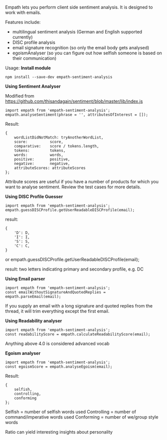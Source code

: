 Empath lets you perform client side sentiment analysis. It is designed to work with emails.

Features include:
- multilingual sentiment analysis (German and English supported currently)
- DISC profile analysis
- email signature recognition (so only the email body gets analysed)
- egoismAnalyser (so you can figure out how selfish someone is based on their communication)

Usage:
**Install module**

`npm install --save-dev empath-sentiment-analysis`

**Using Sentiment Analyser**

Modified from https://github.com/thisandagain/sentiment/blob/master/lib/index.js
```
import empath from 'empath-sentiment-analysis';
empath.analyseSentiment(phrase = '', attributesOfInterest = []);
```

Result: 
```
{
    wordListDidNotMatch: tryAnotherWordList,
    score:          score,
    comparative:    score / tokens.length,
    tokens:         tokens,
    words:          words,
    positive:       positive,
    negative:       negative,
    attributeScores: attributeScores
};
```

Attribute scores are useful if you have a number of products for which you want to analyse sentiment. Review the test cases for more details.

**Using DISC Profile Guesser**

```
import empath from 'empath-sentiment-analysis';
empath.guessDISCProfile.getUserReadableDISCProfile(email);
```

result: 
```
{
    'D': D,
    'I': I,
    'S': S,
    'C': C,
}
```

or
empath.guessDISCProfile.getUserReadableDISCProfile(email);

result: two letters indicating primary and secondary profile, e.g. DC

**Using Email parser**

```
import empath from 'empath-sentiment-analysis';
const emailWithoutSignatureAndQuotedReplies = empath.parseEmail(email);
```

If you supply an email with a long signature and quoted replies from the thread, it will trim everything except the first email.

**Using Readability analyser**
```
import empath from 'empath-sentiment-analysis';
const readabilityScore = empath.calculateReadabilityScore(email);
```

Anything above 4.0 is considered advanced vocab

**Egoism analyser**

```
import empath from 'empath-sentiment-analysis';
const egoismScore = empath.analyseEgoism(email);
```
Result:
```
{
    selfish, 
    controlling, 
    conforming
};
```

Selfish = number of selfish words used
Controlling = number of command/imperative words used
Conforming = number of we/group style words

Ratio can yield interesting insights about personality
